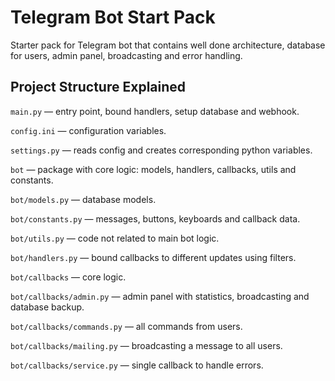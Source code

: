 # Telegram Bot Start Pack
Starter pack for Telegram bot that contains well done architecture, database for users, admin panel, broadcasting and error handling.

## Project Structure Explained

`main.py` — entry point, bound handlers, setup database and webhook.

`config.ini` — configuration variables.

`settings.py` — reads config and creates corresponding python variables.

`bot` — package with core logic: models, handlers, callbacks, utils and constants.  

`bot/models.py` — database models.

`bot/constants.py` — messages, buttons, keyboards and callback data.

`bot/utils.py` — code not related to main bot logic.

`bot/handlers.py` — bound callbacks to different updates using filters.

`bot/callbacks` — core logic.

`bot/callbacks/admin.py` — admin panel with statistics, broadcasting and database backup.

`bot/callbacks/commands.py` — all commands from users.

`bot/callbacks/mailing.py` — broadcasting a message to all users.

`bot/callbacks/service.py` — single callback to handle errors.
